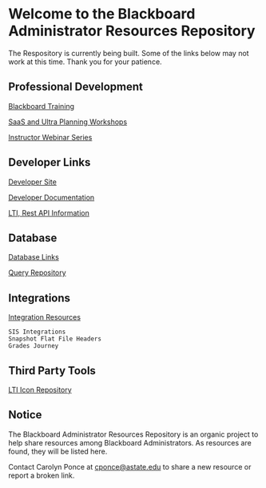 # Welcome to the Blackboard Administrator Resources Repository

The Respository is currently being built. Some of the links below may not work at this time. Thank you for your patience. 

## Professional Development

[Blackboard Training](/training.md)

[SaaS and Ultra Planning Workshops](/training.md)

[Instructor Webinar Series](/training.md)

## Developer Links

[Developer Site](https://developer.blackboard.com/)

[Developer Documentation](https://docs.blackboard.com/)

[LTI, Rest API Information](developer/lti_restapi.md)

## Database
[Database Links](developer/databases.md)

[Query Repository](https://carolynponce.github.io/Bb-DBQueryRepository/)

## Integrations

[Integration Resources](developer/sis.md)

    SIS Integrations
    Snapshot Flat File Headers
    Grades Journey

## Third Party Tools

[LTI Icon Repository](https://github.com/carolynponce/Bb-lti-icons)

## Notice

The Blackboard Administrator Resources Repository is an organic project to help share resources among Blackboard Administrators. 
As resources are found, they will be listed here. 

Contact Carolyn Ponce at cponce@astate.edu to share a new resource or report a broken link. 
